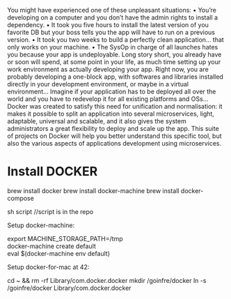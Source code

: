 You might have experienced one of these unpleasant situations:
• You’re developing on a computer and you don’t have the admin rights to install a
dependency.
• It took you five hours to install the latest version of you favorite DB but your boss
tells you the app will have to run on a previous version.
• It took you two weeks to build a perfectly clean application... that only works on
your machine.
• The SysOp in charge of all launches hates you because your app is undeployable.
Long story short, you already have or soon will spend, at some point in your life, as
much time setting up your work environment as actually developing your app.
Right now, you are probably developing a one-block app, with softwares and libraries
installed directly in your development environment, or maybe in a virtual environment...
Imagine if your application has to be deployed all over the world and you have to redevelop
it for all existing platforms and OSs...
Docker was created to satisfy this need for unification and normalisation: it makes it
possible to split an application into several microservices, light, adaptable, universal and
scalable, and it also gives the system administrators a great flexibility to deploy and scale
up the app.
This suite of projects on Docker will help you better understand this specific tool, but
also the various aspects of applications development using microservices.

# Install DOCKER

brew install docker
brew install docker-machine
brew install docker-compose

sh script                       //script is in the repo

Setup docker-machine:

export MACHINE_STORAGE_PATH=/tmp  
docker-machine create default  
eval $(docker-machine env default) 

Setup docker-for-mac at 42:

cd ~ && rm -rf Library/com.docker.docker
mkdir /goinfre/docker
ln -s /goinfre/docker Library/com.docker.docker
